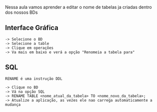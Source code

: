 Nessa aula vamos aprender a editar o nome de tabelas ja criadas dentro dos nossos BDs

## Interface Gráfica

    -> Selecione o BD
    -> Selecione a table
    -> Clique em operações
    -> Va mais em baixo e verá a opção "Renomeia a tabela para"

## SQL

    RENAME é uma instrução DDL

    -> Clique no BD
    -> Vá na opção SQL
    -> RENAME TABLE <nome_atual_da_tabela> TO <nome_novo_da_tabela>;
    -> Atualize a aplicação, as vezes ele nao carrega automaticamente a mudança